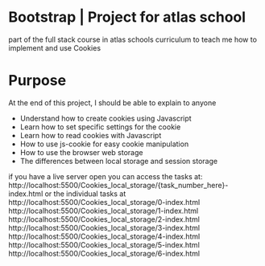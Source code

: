 # Bootstrap | Project for atlas school
part of the full stack course in atlas schools curriculum to teach me how to implement and use Cookies
# Purpose
At the end of this project, I should be able to explain to anyone

- Understand how to create cookies using Javascript
- Learn how to set specific settings for the cookie
- Learn how to read cookies with Javascript
- How to use js-cookie for easy cookie manipulation
- How to use the browser web storage
- The differences between local storage and session storage

if you have a live server open you can access the tasks at: http://localhost:5500/Cookies_local_storage/{task_number_here}-index.html or the individual tasks at
http://localhost:5500/Cookies_local_storage/0-index.html
http://localhost:5500/Cookies_local_storage/1-index.html
http://localhost:5500/Cookies_local_storage/2-index.html
http://localhost:5500/Cookies_local_storage/3-index.html
http://localhost:5500/Cookies_local_storage/4-index.html
http://localhost:5500/Cookies_local_storage/5-index.html
http://localhost:5500/Cookies_local_storage/6-index.html
